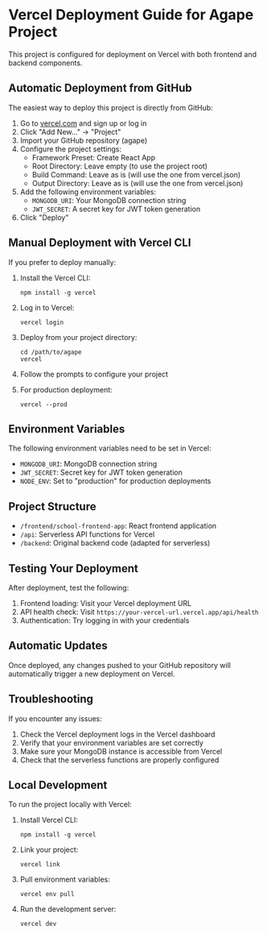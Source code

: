 # Vercel Deployment Guide for Agape Project

This project is configured for deployment on Vercel with both frontend and backend components.

## Automatic Deployment from GitHub

The easiest way to deploy this project is directly from GitHub:

1. Go to [vercel.com](https://vercel.com) and sign up or log in
2. Click "Add New..." → "Project"
3. Import your GitHub repository (agape)
4. Configure the project settings:
   - Framework Preset: Create React App
   - Root Directory: Leave empty (to use the project root)
   - Build Command: Leave as is (will use the one from vercel.json)
   - Output Directory: Leave as is (will use the one from vercel.json)
5. Add the following environment variables:
   - `MONGODB_URI`: Your MongoDB connection string
   - `JWT_SECRET`: A secret key for JWT token generation
6. Click "Deploy"

## Manual Deployment with Vercel CLI

If you prefer to deploy manually:

1. Install the Vercel CLI:
   ```
   npm install -g vercel
   ```

2. Log in to Vercel:
   ```
   vercel login
   ```

3. Deploy from your project directory:
   ```
   cd /path/to/agape
   vercel
   ```

4. Follow the prompts to configure your project
5. For production deployment:
   ```
   vercel --prod
   ```

## Environment Variables

The following environment variables need to be set in Vercel:

- `MONGODB_URI`: MongoDB connection string
- `JWT_SECRET`: Secret key for JWT token generation
- `NODE_ENV`: Set to "production" for production deployments

## Project Structure

- `/frontend/school-frontend-app`: React frontend application
- `/api`: Serverless API functions for Vercel
- `/backend`: Original backend code (adapted for serverless)

## Testing Your Deployment

After deployment, test the following:

1. Frontend loading: Visit your Vercel deployment URL
2. API health check: Visit `https://your-vercel-url.vercel.app/api/health`
3. Authentication: Try logging in with your credentials

## Automatic Updates

Once deployed, any changes pushed to your GitHub repository will automatically trigger a new deployment on Vercel.

## Troubleshooting

If you encounter any issues:

1. Check the Vercel deployment logs in the Vercel dashboard
2. Verify that your environment variables are set correctly
3. Make sure your MongoDB instance is accessible from Vercel
4. Check that the serverless functions are properly configured

## Local Development

To run the project locally with Vercel:

1. Install Vercel CLI:
   ```
   npm install -g vercel
   ```

2. Link your project:
   ```
   vercel link
   ```

3. Pull environment variables:
   ```
   vercel env pull
   ```

4. Run the development server:
   ```
   vercel dev
   ```
